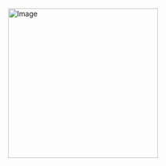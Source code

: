 <div style="width: 100%; height: 100vh; display: flex; justify-content: center; align-items: center;">
    <img src="https://github.com/user-attachments/assets/85995e61-375a-4b11-bf9e-362ea227567b" alt="Image" style="width: 300px;">
</div>

Овој додаток е создаден како дел од предметот Компјутерска анимација на ФИНКИ и овозможува визуелизација на различни типови на податоци директно во 3D просторот на Blender.

# Документација
&emsp;Деталната документација за играта можете да ја најдете <a href="https://github.com/marijagjorgjieva/DataVisualizationBlender/wiki">овде</a> (ﾉ◕ヮ◕)ﾉ*:･ﾟ✧


# Функционалности

Овој додаток нуди различни алатки за визуелизација, вклучувајќи:
## Импортирање и визуелизација на податоци CSV датотеки со формат на колони X,Y,(Z)

* Креирање хистограми – Генерирање на хистограм со прилагодлив број на колони и бои.

* Бар графици – Претставување на податоци во форма на столбести графици со можност за конфигурирање на ширина и боја.

* Дијаграми за расејување (Scatter Plot) – Визуелизација на податоци во вид на точки во 3D простор.

* Линиски графици (Line Plot) – Креирање на графикон со линии за претставување на трендови во податоците.

* Оски (Axis Creator) – Автоматско додавање на X, Y и Z оски со прилагодливи бои.

## Импортирање на текстуални датотеки – Анализа на текстови и креирање на:

* Word Frequency Clouds – Визуелизација на најчестите зборови во текст.

* TF-IDF Word Clouds – Прикажување на најрелевантните зборови базирано на TF-IDF алгоритам.

* Topic Modeling Clouds – Генерирање облаци на зборови базирани на теми извлечени со Latent Dirichlet Allocation (LDA).

# Инсталација

Превземете го додатокот од официјалниот GitHub репозиториум.

Отворете го Blender и одете во Edit > Preferences > Add-ons.

Кликнете на Install и изберете го .zip фајлот на додатокот.

Активирајте го додатокот со означување на чекбоксот.
За користење на дел од алатките за визуелизација на текстуалните фајлови потребно е да ја инсталирате библиотеката scikit-learn во околината на Blender.

# Упатство за користење

1. Додавање на графикон

Откако додатокот е активиран, во 3D Viewport, притиснете N за да го отворите Sidebar.

Изберете ја Data Visualization табот.

Изберете го типот на графикон и внесете ги потребните податоци.

2. Уредување на графикон

Користете го панелот за подесувања за промена на бои, големини и распоред на елементите.

3. Експортирање

Можете да го зачувате финалниот графикон како .blend фајл или да го рендерирате како слика/анимација.

